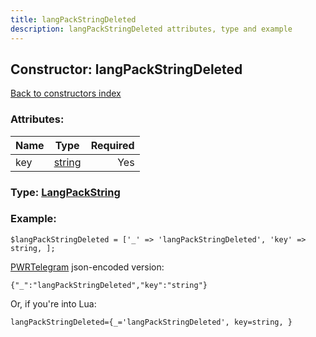 ```yaml
---
title: langPackStringDeleted
description: langPackStringDeleted attributes, type and example
---
```

## Constructor: langPackStringDeleted  
[Back to constructors index](index.md)



### Attributes:

| Name     |    Type       | Required |
|----------|:-------------:|---------:|
|key|[string](../types/string.md) | Yes|



### Type: [LangPackString](../types/LangPackString.md)


### Example:

```
$langPackStringDeleted = ['_' => 'langPackStringDeleted', 'key' => string, ];
```  

[PWRTelegram](https://pwrtelegram.xyz) json-encoded version:

```
{"_":"langPackStringDeleted","key":"string"}
```


Or, if you're into Lua:  


```
langPackStringDeleted={_='langPackStringDeleted', key=string, }

```


